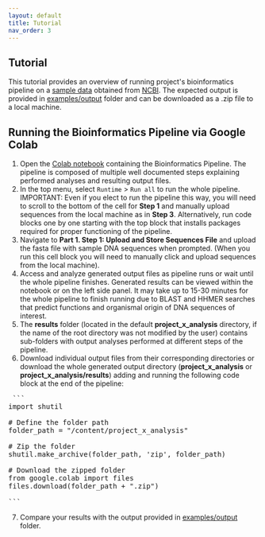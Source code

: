 ```yaml
---
layout: default
title: Tutorial
nav_order: 3
---
```

## Tutorial

This tutorial provides an overview of running project's bioinformatics pipeline on a [sample data](https://github.com/luquelab/bioinformatics-teamCanes/tree/main/examples/sequences.fasta) obtained from [NCBI](https://www.ncbi.nlm.nih.gov/). The expected output is provided in [examples/output](https://github.com/luquelab/bioinformatics-teamCanes/tree/main/examples/output) folder and can be downloaded as a .zip file to a local machine. 

## Running the Bioinformatics Pipeline via Google Colab

1. Open the [Colab notebook](https://colab.research.google.com/github/luquelab/bioinformatics-teamCanes/blob/main/notebooks/main_pipeline.ipynb) containing the Bioinformatics Pipeline. The pipeline is composed of multiple well documented steps explaining performed analyses and resulting output files.  
2. In the top menu, select `Runtime` > `Run all` to run the whole pipeline. IMPORTANT: Even if you elect to run the pipeline this way, you will need to scroll to the bottom of the cell for **Step 1** and manually upload sequences from the local machine as in **Step 3**. Alternatively, run code blocks one by one starting with the top block that installs packages required for proper functioning of the pipeline.  
3. Navigate to **Part 1. Step 1: Upload and Store Sequences File** and upload the fasta file with sample DNA sequences when prompted. (When you run this cell block you will need to manually click and upload sequences from the local machine).
4. Access and analyze generated output files as pipeline runs or wait until the whole pipeline finishes. Generated results can be viewed within the notebook or on the left side panel. It may take up to 15-30 minutes for the whole pipeline to finish running due to BLAST and HHMER searches that predict functions and organismal origin of DNA sequences of interest.   
5. The **results** folder (located in the default **project_x_analysis** directory, if the name of the root directory was not modified by the user) contains sub-folders with output analyses performed at different steps of the pipeline.   
6. Download individual output files from their corresponding directories or download the whole generated output directory (**project_x_analysis** or **project_x_analysis/results**) adding and running the following code block at the end of the pipeline:
<pre> ```   
import shutil

# Define the folder path
folder_path = "/content/project_x_analysis"

# Zip the folder
shutil.make_archive(folder_path, 'zip', folder_path)

# Download the zipped folder
from google.colab import files
files.download(folder_path + ".zip")

``` </pre>
7. Compare your results with the output provided in [examples/output](https://github.com/luquelab/bioinformatics-teamCanes/tree/main/examples/output) folder.   
